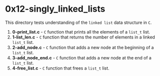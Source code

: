 # 0x12-singly_linked_lists
This directory tests understanding of the `linked list` data structure in `C`.
1. **0-print_list.c** - `C` function that prints all the elements of a `list_t` list.
2. **1-list_len.c** - `C` function that returns the number of elements in a linked `list_t` list.
3. **2-add_node.c** - `C` function that adds a new node at the beginning of a `list_t` list.
4. **3-add_node_end.c** - `C` function that adds a new node at the end of a `list_t` list.
5. **4-free_list.c** - `C` function that frees a `list_t` list.
